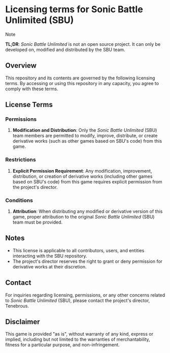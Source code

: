 # Licensing terms for Sonic Battle Unlimited (SBU)

> [!NOTE]
> **TL;DR**: *Sonic Battle Unlimited* is not an open source project. It can only be developed on, modified and distributed by the SBU team.

## Overview

This repository and its contents are governed by the following licensing terms. By accessing or using this repository in any capacity, you agree to comply with these terms.

## License Terms

### Permissions

1. **Modification and Distribution**: Only the *Sonic Battle Unlimited* (SBU) team members are permitted to modify, improve, distribute, or create derivative works (such as other games based on SBU's code) from this game.

### Restrictions

1. **Explicit Permission Requirement**: Any modification, improvement, distribution, or creation of derivative works (including other games based on SBU's code) from this game requires explicit permission from the project's director.

### Conditions

1. **Attribution**: When distributing any modified or derivative version of this game, proper attribution to the original *Sonic Battle Unlimited* (SBU) team must be provided.

## Notes

- This license is applicable to all contributors, users, and entities interacting with the SBU repository.
- The project's director reserves the right to grant or deny permission for derivative works at their discretion.

## Contact

For inquiries regarding licensing, permissions, or any other concerns related to *Sonic Battle Unlimited* (SBU), please contact the project's director, Tenebrous.

## Disclaimer

This game is provided "as is", without warranty of any kind, express or implied, including but not limited to the warranties of merchantability, fitness for a particular purpose, and non-infringement.
